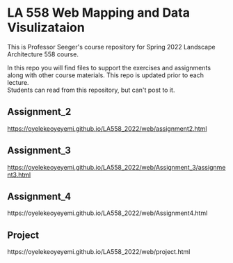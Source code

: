 # LA 558 Web Mapping and Data Visulizataion 
This is Professor Seeger's course repository for Spring 2022 Landscape Architecture 558 course.
  
In this repo you will find files to support the exercises and assignments  
along with other course materials. This repo is updated prior to each lecture.  
Students can read from this repository, but can't post to it.


<h2>Assignment_2</h2>

https://oyelekeoyeyemi.github.io/LA558_2022/web/assignment2.html

<h2>Assignment_3</h2>

https://oyelekeoyeyemi.github.io/LA558_2022/web/Assignment_3/assignment3.html

<h2>Assignment_4</h2>
https://oyelekeoyeyemi.github.io/LA558_2022/web/Assignment4.html

<h2>Project</h2>
https://oyelekeoyeyemi.github.io/LA558_2022/web/project.html
